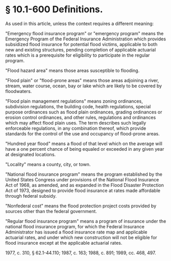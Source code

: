 # § 10.1-600 Definitions.

<p>As used in this article, unless the context requires a different meaning:</p><p>"Emergency flood insurance program" or "emergency program" means the Emergency Program of the Federal Insurance Administration which provides subsidized flood insurance for potential flood victims, applicable to both new and existing structures, pending completion of applicable actuarial rates which is a prerequisite for eligibility to participate in the regular program.</p><p>"Flood hazard area" means those areas susceptible to flooding.</p><p>"Flood plain" or "flood-prone areas" means those areas adjoining a river, stream, water course, ocean, bay or lake which are likely to be covered by floodwaters.</p><p>"Flood plain management regulations" means zoning ordinances, subdivision regulations, the building code, health regulations, special purpose ordinances such as flood plain ordinances, grading ordinances or erosion control ordinances, and other rules, regulations and ordinances which may affect flood plain uses. The term describes such legally enforceable regulations, in any combination thereof, which provide standards for the control of the use and occupancy of flood-prone areas.</p><p>"Hundred year flood" means a flood of that level which on the average will have a one percent chance of being equaled or exceeded in any given year at designated locations.</p><p>"Locality" means a county, city, or town.</p><p>"National flood insurance program" means the program established by the United States Congress under provisions of the National Flood Insurance Act of 1968, as amended, and as expanded in the Flood Disaster Protection Act of 1973, designed to provide flood insurance at rates made affordable through federal subsidy.</p><p>"Nonfederal cost" means the flood protection project costs provided by sources other than the federal government.</p><p>"Regular flood insurance program" means a program of insurance under the national flood insurance program, for which the Federal Insurance Administrator has issued a flood insurance rate map and applicable actuarial rates, and under which new construction will not be eligible for flood insurance except at the applicable actuarial rates.</p><p>1977, c. 310, § 62.1-44.110; 1987, c. 163; 1988, c. 891; 1989, cc. 468, 497.</p>